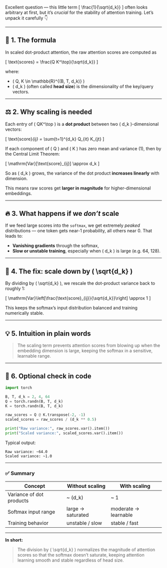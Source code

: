 Excellent question — this little term
[
\frac{1}{\sqrt{d_k}}
]
often looks arbitrary at first, but it’s *crucial* for the stability of attention training. Let’s unpack it carefully 👇

---

## 🧮 1. The formula

In scaled dot-product attention, the raw attention scores are computed as

[
\text{scores} = \frac{Q K^\top}{\sqrt{d_k}}
]

where:

* ( Q, K \in \mathbb{R}^{(B, T, d_k)} )
* ( d_k ) (often called **head size**) is the dimensionality of the key/query vectors.

---

## ⚖️ 2. Why scaling is needed

Each entry of ( QK^\top ) is a **dot product** between two ( d_k )-dimensional vectors:

[
\text{score}*{ij} = \sum*{t=1}^{d_k} Q_{it} K_{jt}
]

If each component of ( Q ) and ( K ) has zero mean and variance (1),
then by the Central Limit Theorem:

[
\mathrm{Var}[\text{score}_{ij}] \approx d_k
]

So as ( d_k ) grows, the variance of the dot product **increases linearly** with dimension.

This means raw scores get **larger in magnitude** for higher-dimensional embeddings.

---

## 🔥 3. What happens if we *don’t* scale

If we feed large scores into the `softmax`, we get extremely *peaked* distributions — one token gets near-1 probability, all others near 0.
That leads to:

* **Vanishing gradients** through the softmax,
* **Slow or unstable training**, especially when ( d_k ) is large (e.g. 64, 128).

---

## 🧊 4. The fix: scale down by ( \sqrt{d_k} )

By dividing by ( \sqrt{d_k} ), we rescale the dot-product variance back to roughly 1:

[
\mathrm{Var}\left[\frac{\text{score}_{ij}}{\sqrt{d_k}}\right] \approx 1
]

This keeps the softmax’s input distribution balanced and training numerically stable.

---

## 💡 5. Intuition in plain words

> The scaling term prevents attention scores from blowing up when the embedding dimension is large, keeping the softmax in a sensitive, learnable range.

---

## 🧾 6. Optional check in code

```python
import torch

B, T, d_k = 2, 4, 64
Q = torch.randn(B, T, d_k)
K = torch.randn(B, T, d_k)

raw_scores = Q @ K.transpose(-2, -1)
scaled_scores = raw_scores / (d_k ** 0.5)

print("Raw variance:", raw_scores.var().item())
print("Scaled variance:", scaled_scores.var().item())
```

Typical output:

```
Raw variance: ~64.0
Scaled variance: ~1.0
```

---

### ✅ Summary

| Concept                  | Without scaling   | With scaling         |
| ------------------------ | ----------------- | -------------------- |
| Variance of dot products | ~ (d_k)           | ~ 1                  |
| Softmax input range      | large → saturated | moderate → learnable |
| Training behavior        | unstable / slow   | stable / fast        |

---

**In short:**

> The division by ( \sqrt{d_k} ) normalizes the magnitude of attention scores so that the softmax doesn’t saturate, keeping attention learning smooth and stable regardless of head size.
